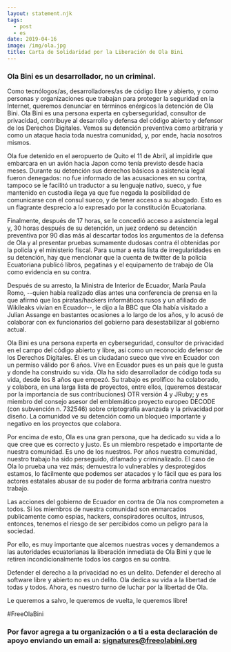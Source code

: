 ```yaml
---
layout: statement.njk
tags:
  - post
  - es
date: 2019-04-16
image: /img/ola.jpg
title: Carta de Solidaridad por la Liberación de Ola Bini
---
```


### Ola Bini es un desarrollador, no un criminal.

Como tecnólogos/as, desarrolladores/as de código libre y abierto, y como personas y organizaciones que trabajan para proteger la seguridad en la Internet, queremos  denunciar en términos enérgicos la detención de Ola Bini. Ola Bini es una persona experta en cyberseguridad, consultor de privacidad, contribuye al desarrollo y defensa del código abierto y defensor de los Derechos Digitales. Vemos su detención preventiva como arbitraria y como un ataque hacia toda nuestra comunidad, y, por ende, hacia nosotros mismos.


Ola fue detenido en el aeropuerto de Quito el 11 de Abril, al impidirle que embarcara en un avión hacia Japon como tenía previsto desde hacia meses. Durante su detención sus derechos básicos a asistencia legal fueron denegados: no fue informado de las acusaciones en su contra, tampoco se le  facilitó un traductor a su lenguaje nativo, sueco, y fue mantenido en custodia ilega ya que fue negada la posibilidad de comunicarse con el consul sueco, y de tener acceso a su abogado. Esto es un flagrante desprecio a lo expresado por la constitución Ecuatoriana.

Finalmente, después de 17 horas,  se le concedió acceso a asistencia legal y, 30 horas después de su detención, un juez ordenó su detención preventiva por 90 dias más al descartar todos los argumentos de la defensa de Ola y al presentar pruebas sumamente dudosas contra él obtenidas por la policía y el ministerio fiscal. Para sumar a esta lista de irregularidades en su detención, hay que mencionar que la cuenta de twitter de la policia Ecuatoriana publicó libros, pegatinas y el equipamento de trabajo de Ola como evidencia en su contra.


Después de su arresto, la Ministra de Interior de Ecuador, María Paula Romo, --quien había realizado días antes una conferencia de prensa en la que afirmó que los piratas/hackers informáticos rusos y un afiliado de Wikileaks vivían en Ecuador--, le dijo a la BBC que Ola había visitado a Julian Assange en bastantes ocasiones a lo largo de los años, y lo acusó de colaborar con ex funcionarios del gobierno para desestabilizar al gobierno actual.

Ola Bini es una persona experta en cyberseguridad, consultor de privacidad en el campo del código abierto y libre, asi como un reconocido defensor de los Derechos Digitales. Él es un ciudadano sueco que vive en Ecuador con un permiso válido por 6 años. Vive en Ecuador pues es un país que le gusta y donde ha construido su vida.  Ola ha sido desarrollador de código toda su vida, desde los 8 años que empezó.  Su trabajo es prolífico: ha colaborado, y colabora, en una larga lista de proyectos, entre ellos, (queremos destacar por la importancia de sus contribuciones) OTR versión 4 y JRuby; y es miembro del consejo asesor del  emblemático proyecto europeo DECODE (con subvención n. 732546) sobre criptografía avanzada y la privacidad por diseño.  La comunidad ve su detención como un bloqueo importante y negativo en los proyectos que colabora.

Por encima de esto, Ola es una gran persona, que ha dedicado su vida a lo que cree que es correcto y justo. Es un miembro respetado e importante de nuestra comunidad. Es uno de los nuestros. Por años nuestra comunidad, nuestro trabajo ha sido perseguido, difamado y criminalizado.  El caso de Ola lo prueba una vez más; demuestra lo vulnerables y desprotegidos estamos,  lo fácilmente que podemos ser atacados y lo fácil que es para los actores estatales abusar de su poder de forma arbitraria contra nuestro trabajo.

Las acciones del gobierno de Ecuador en contra de Ola nos comprometen a todos. Si los miembros de nuestra comunidad son enmarcados publicamente como espias, hackers, conspiradores ocultos, intrusos, entonces, tenemos el riesgo de ser percibidos como un peligro para la sociedad.

Por ello, es muy importante que alcemos nuestras voces y demandemos a las autoridades ecuatorianas la liberación inmediata de Ola Bini y que le retiren incondicionalmente todos los cargos en su contra.

Defender el derecho a la privacidad no es un delito. Defender el derecho al software libre y abierto no es un delito. Ola dedica su vida a la libertad de todas y todos. Ahora, es nuestro turno de luchar por la libertad de Ola.

Le queremos a salvo, le queremos de vuelta, le queremos libre!

#FreeOlaBini

### Por favor agrega a tu organización o a ti a esta declaración de apoyo enviando un email a: <a href="mailto:signatures@freeolabini.org">signatures&#64;freeolabini.org</a>

